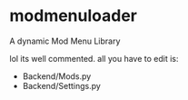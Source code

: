 # modmenuloader
A dynamic Mod Menu Library

lol its well commented. all you have to edit is:
- Backend/Mods.py
- Backend/Settings.py
  
